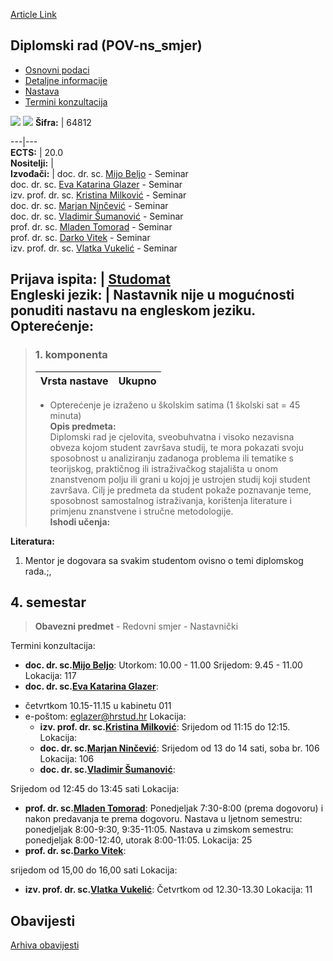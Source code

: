 [Article Link](https://www.fhs.hr/predmet/drp_a)

## Diplomski rad (POV-ns_smjer)
  * [Osnovni podaci](https://www.fhs.hr/predmet/drp_a#v1id-904931_462324_1_0 "Osnovni podaci")
  * [Detaljne informacije](https://www.fhs.hr/predmet/drp_a#v1id-904931_462324_1_1 "Detaljne informacije")
  * [Nastava](https://www.fhs.hr/predmet/drp_a#v1id-904931_462324_1_2 "Nastava")
  * [Termini konzultacija](https://www.fhs.hr/predmet/drp_a#v1id-904931_462324_1_3 "Termini konzultacija")


[![](https://www.fhs.hr/img/flags/gif/hr.gif)](https://www.fhs.hr/predmet/drp_a) [![](https://www.fhs.hr/img/flags/gif/gb.gif)](https://www.fhs.hr/en/course/dtts)
**Šifra:** |  64812  
  
---|---  
**ECTS:** |  20.0   
**Nositelji:** |   
**Izvođači:** |  doc. dr. sc. [Mijo Beljo](https://www.fhs.hr/djelatnik/mijo.beljo) - Seminar  
doc. dr. sc. [Eva Katarina Glazer](https://www.fhs.hr/djelatnik/eva_katarina.glazer) - Seminar  
izv. prof. dr. sc. [Kristina Milković](https://www.fhs.hr/djelatnik/kristina.milkovic) - Seminar  
doc. dr. sc. [Marjan Ninčević](https://www.fhs.hr/djelatnik/marjan.nincevic) - Seminar  
doc. dr. sc. [Vladimir Šumanović](https://www.fhs.hr/djelatnik/vladimir.sumanovic) - Seminar  
prof. dr. sc. [Mladen Tomorad](https://www.fhs.hr/djelatnik/mladen.tomorad) - Seminar  
prof. dr. sc. [Darko Vitek](https://www.fhs.hr/djelatnik/darko.vitek) - Seminar  
izv. prof. dr. sc. [Vlatka Vukelić](https://www.fhs.hr/djelatnik/vlatka.vukelic) - Seminar  
  
**Prijava ispita:** |  [Studomat](http://www.isvu.hr/studomat)  
**Engleski jezik:** |  Nastavnik nije u mogućnosti ponuditi nastavu na engleskom jeziku.   
**Opterećenje:**  
---  
> ### 1. komponenta
> | Vrsta nastave | Ukupno  
> ---|---  
> * Opterećenje je izraženo u školskim satima (1 školski sat = 45 minuta)   
**Opis predmeta:**  
> Diplomski rad je cjelovita, sveobuhvatna i visoko nezavisna obveza kojom student završava studij, te mora pokazati svoju sposobnost u analiziranju zadanoga problema ili tematike s teorijskog, praktičnog ili istraživačkog stajališta u onom znanstvenom polju ili grani u kojoj je ustrojen studij koji student završava. Cilj je predmeta da student pokaže poznavanje teme, sposobnost samostalnog istraživanja, korištenja literature i primjenu znanstvene i stručne metodologije.  
**Ishodi učenja:**  

  
**Literatura:**  
  1. Mentor je dogovara sa svakim studentom ovisno o temi diplomskog rada.;, 

  
**4. semestar**  
---  
> **Obavezni predmet** - Redovni smjer - Nastavnički  
>   
Termini konzultacija: 
  * **doc. dr. sc.[Mijo Beljo](https://www.fhs.hr/djelatnik/mijo.beljo)**: 
Utorkom: 10.00 - 11.00
Srijedom: 9.45 - 11.00
Lokacija: 117 
  * **doc. dr. sc.[Eva Katarina Glazer](https://www.fhs.hr/djelatnik/eva_katarina.glazer)**: 
- četvrtkom 10.15-11.15 u kabinetu 011
- e-poštom: eglazer@hrstud.hr
Lokacija: 
  * **izv. prof. dr. sc.[Kristina Milković](https://www.fhs.hr/djelatnik/kristina.milkovic)**: 
Srijedom od 11:15 do 12:15.
Lokacija: 
  * **doc. dr. sc.[Marjan Ninčević](https://www.fhs.hr/djelatnik/marjan.nincevic)**: 
Srijedom od 13 do 14 sati, soba br. 106
Lokacija: 106 
  * **doc. dr. sc.[Vladimir Šumanović](https://www.fhs.hr/djelatnik/vladimir.sumanovic)**: 
  
Srijedom od 12:45 do 13:45 sati
Lokacija: 
  * **prof. dr. sc.[Mladen Tomorad](https://www.fhs.hr/djelatnik/mladen.tomorad)**: 
Ponedjeljak 7:30-8:00 (prema dogovoru) i nakon predavanja te prema dogovoru.
Nastava u ljetnom semestru: ponedjeljak 8:00-9:30, 9:35-11:05.
Nastava u zimskom semestru: ponedjeljak 8:00-12:40, utorak 8:00-11:05.
Lokacija: 25 
  * **prof. dr. sc.[Darko Vitek](https://www.fhs.hr/djelatnik/darko.vitek)**: 
  
srijedom od 15,00 do 16,00 sati
Lokacija: 
  * **izv. prof. dr. sc.[Vlatka Vukelić](https://www.fhs.hr/djelatnik/vlatka.vukelic)**: 
Četvrtkom od 12.30-13.30
Lokacija: 11 


## Obavijesti
[Arhiva obavijesti](https://www.fhs.hr/predmet/drp_a?@=20ozd#news_82201 "Arhiva obavijesti")
